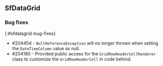 ## SfDataGrid

### Bug fixes
{:#sfdatagrid-bug-fixes}

* \#204454 - `NullReferenceException` will no longer thrown when setting the `DateTimeColumn` value as null.
* \#204180 - Provided public access for the `GridRowHeaderCellRenderer` class to customize the `GridRowHeaderCell` in code behind.